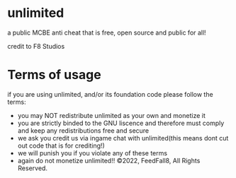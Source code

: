 # unlimited
a public MCBE anti cheat that is free, open source and public for all!

credit to F8 Studios
# Terms of usage
if you are using unlimited, and/or its foundation code please follow the terms:

- you may NOT redistribute unlimited as your own and monetize it
- you are strictly binded to the GNU liscence and therefore must comply and keep any redistributions free and secure
- we ask you credit us via ingame chat with unlimited(this means dont cut out code that is for crediting!)
- we will punish you if you violate any of these terms
- again do not monetize unlimited!!
©2022, FeedFall8, All Rights Reserved.
